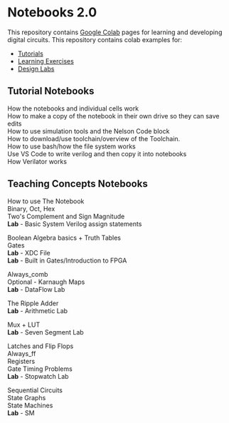 # Notebooks 2.0<br>

This repository contains [Google Colab](https://colab.research.google.com/) pages for learning and developing digital circuits.
This repository contains colab examples for:

* [Tutorials](./Tutorials/README.md)
* [Learning Exercises](./Exercises/README.md)
* [Design Labs](./Labs/README.md)


## Tutorial Notebooks<br>

How the notebooks and individual cells work<br>
How to make a copy of the notebook in their own drive so they can save edits<br>
How to use simulation tools and the Nelson Code block<br>
How to download/use toolchain/overview of the Toolchain. <br>
How to use bash/how the file system works<br>
Use VS Code to write verilog and then copy it into notebooks<br>
How Verilator works<br>

## Teaching Concepts Notebooks

How to use The Notebook<br>
Binary, Oct, Hex<br>
Two's Complement and Sign Magnitude<br>
**Lab** - Basic System Verilog assign statements<br>


Boolean Algebra basics + Truth Tables<br>
Gates<br>
**Lab** - XDC File<br>
**Lab** - Built in Gates/Introduction to FPGA<br>


Always_comb<br>
Optional - Karnaugh Maps<br>
**Lab** - DataFlow Lab<br>


The Ripple Adder<br>
**Lab** - Arithmetic Lab<br>


Mux + LUT<br>
**Lab** - Seven Segment Lab<br>


Latches and Flip Flops<br>
Always_ff<br>
Registers<br>
Gate Timing Problems<br>
**Lab** - Stopwatch Lab<br>


Sequential Circuits<br>
State Graphs<br>
State Machines<br>
**Lab** - SM<br>
